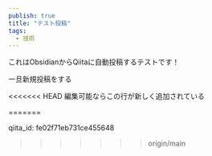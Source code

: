 ```yaml
---
publish: true
title: "テスト投稿"
tags:
  - 技術
---
```


これはObsidianからQiitaに自動投稿するテストです！

一旦新規投稿をする

<<<<<<< HEAD
編集可能ならこの行が新しく追加されている

=======

qiita_id: fe02f71eb731ce455648
>>>>>>> origin/main
